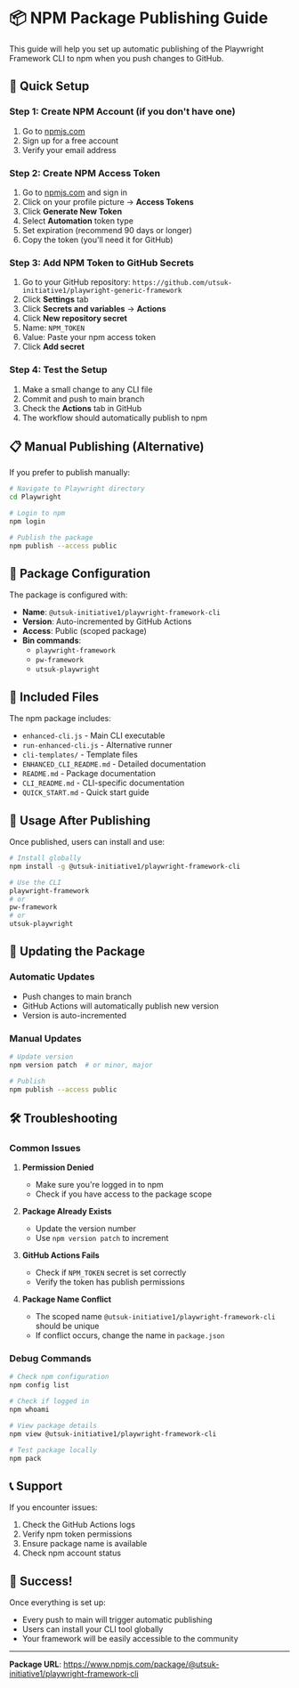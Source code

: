 # 📦 NPM Package Publishing Guide

This guide will help you set up automatic publishing of the Playwright Framework CLI to npm when you push changes to GitHub.

## 🚀 Quick Setup

### Step 1: Create NPM Account (if you don't have one)

1. Go to [npmjs.com](https://www.npmjs.com/)
2. Sign up for a free account
3. Verify your email address

### Step 2: Create NPM Access Token

1. Go to [npmjs.com](https://www.npmjs.com/) and sign in
2. Click on your profile picture → **Access Tokens**
3. Click **Generate New Token**
4. Select **Automation** token type
5. Set expiration (recommend 90 days or longer)
6. Copy the token (you'll need it for GitHub)

### Step 3: Add NPM Token to GitHub Secrets

1. Go to your GitHub repository: `https://github.com/utsuk-initiative1/playwright-generic-framework`
2. Click **Settings** tab
3. Click **Secrets and variables** → **Actions**
4. Click **New repository secret**
5. Name: `NPM_TOKEN`
6. Value: Paste your npm access token
7. Click **Add secret**

### Step 4: Test the Setup

1. Make a small change to any CLI file
2. Commit and push to main branch
3. Check the **Actions** tab in GitHub
4. The workflow should automatically publish to npm

## 📋 Manual Publishing (Alternative)

If you prefer to publish manually:

```bash
# Navigate to Playwright directory
cd Playwright

# Login to npm
npm login

# Publish the package
npm publish --access public
```

## 🔧 Package Configuration

The package is configured with:

- **Name**: `@utsuk-initiative1/playwright-framework-cli`
- **Version**: Auto-incremented by GitHub Actions
- **Access**: Public (scoped package)
- **Bin commands**: 
  - `playwright-framework`
  - `pw-framework`
  - `utsuk-playwright`

## 📁 Included Files

The npm package includes:

- `enhanced-cli.js` - Main CLI executable
- `run-enhanced-cli.js` - Alternative runner
- `cli-templates/` - Template files
- `ENHANCED_CLI_README.md` - Detailed documentation
- `README.md` - Package documentation
- `CLI_README.md` - CLI-specific documentation
- `QUICK_START.md` - Quick start guide

## 🎯 Usage After Publishing

Once published, users can install and use:

```bash
# Install globally
npm install -g @utsuk-initiative1/playwright-framework-cli

# Use the CLI
playwright-framework
# or
pw-framework
# or
utsuk-playwright
```

## 🔄 Updating the Package

### Automatic Updates
- Push changes to main branch
- GitHub Actions will automatically publish new version
- Version is auto-incremented

### Manual Updates
```bash
# Update version
npm version patch  # or minor, major

# Publish
npm publish --access public
```

## 🛠️ Troubleshooting

### Common Issues

1. **Permission Denied**
   - Make sure you're logged in to npm
   - Check if you have access to the package scope

2. **Package Already Exists**
   - Update the version number
   - Use `npm version patch` to increment

3. **GitHub Actions Fails**
   - Check if `NPM_TOKEN` secret is set correctly
   - Verify the token has publish permissions

4. **Package Name Conflict**
   - The scoped name `@utsuk-initiative1/playwright-framework-cli` should be unique
   - If conflict occurs, change the name in `package.json`

### Debug Commands

```bash
# Check npm configuration
npm config list

# Check if logged in
npm whoami

# View package details
npm view @utsuk-initiative1/playwright-framework-cli

# Test package locally
npm pack
```

## 📞 Support

If you encounter issues:

1. Check the GitHub Actions logs
2. Verify npm token permissions
3. Ensure package name is available
4. Check npm account status

## 🎉 Success!

Once everything is set up:

- Every push to main will trigger automatic publishing
- Users can install your CLI tool globally
- Your framework will be easily accessible to the community

---

**Package URL**: https://www.npmjs.com/package/@utsuk-initiative1/playwright-framework-cli
